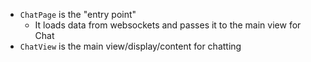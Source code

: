 - `ChatPage` is the "entry point"
  - It loads data from websockets and passes it to the main view for Chat
- `ChatView` is the main view/display/content for chatting